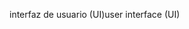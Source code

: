 <span data-ttu-id="d4219-101">interfaz de usuario (UI)</span><span class="sxs-lookup"><span data-stu-id="d4219-101">user interface (UI)</span></span>